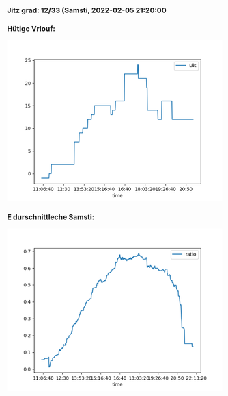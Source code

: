 ### Jitz grad: 12/33 (Samsti, 2022-02-05 21:20:00

### Hütige Vrlouf:
![Graph](Today.png)

### E durschnittleche Samsti:
![Graph](Samsti.png)